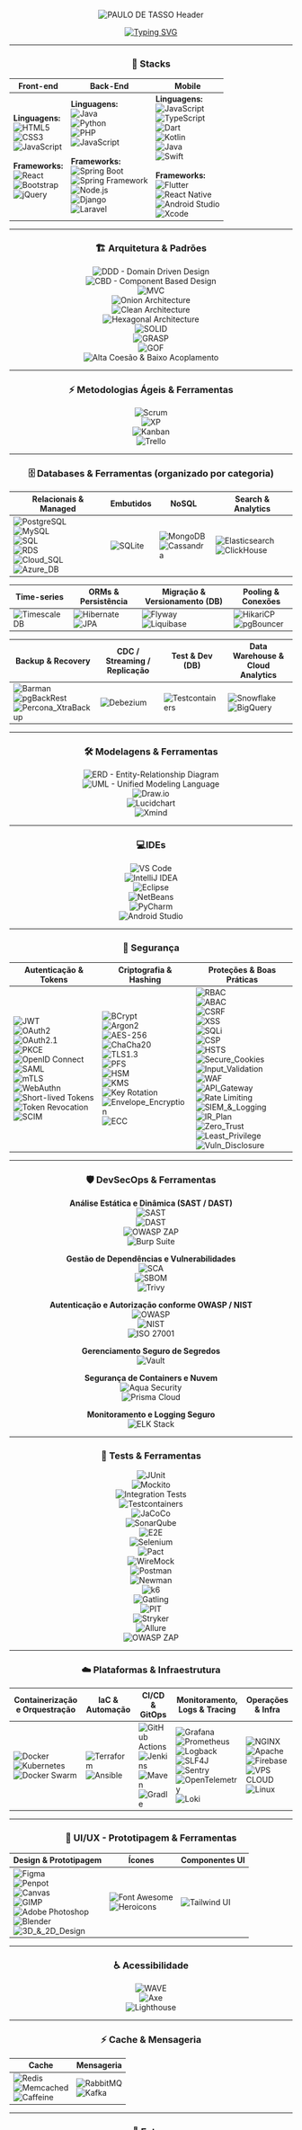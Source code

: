 <div align="center">
  
<img src="data:image/svg+xml;utf8,<svg xmlns='http://www.w3.org/2000/svg' width='1' height='160'></svg>" alt="" />

  <img
    width="100%"
    src="https://capsule-render.vercel.app/api?type=waving&color=0:0A192F,100:00B4D8&height=180&section=header&text=PAULO+DE+TASSO&fontSize=30&fontColor=ffffff&animation=twinkling&fontAlignY=35"
    alt="PAULO DE TASSO Header"
  />

[![Typing SVG](https://readme-typing-svg.demolab.com/?color=ffffff&size=35&center=true&vCenter=true&width=1000&lines=Ol%C3%A1%2C+Eu+Sou+Paulo+de+Tasso;Engenheiro+de+Software+em+forma%C3%A7%C3%A3o+-+6/8;+DevSecOps+FullStack;Seja+Bem-vindo%21%F0%9F%8E%89)](https://github.com/PauloDeTasso)

---

### 🚀 **Stacks**

| Front-end | Back-End | Mobile |
| - | - | - |
| **Linguagens:** <br> ![HTML5](https://img.shields.io/badge/HTML5-E34F26?style=for-the-badge&logo=html5&logoColor=white) <br> ![CSS3](https://img.shields.io/badge/CSS3-1572B6?style=for-the-badge&logo=css3&logoColor=white) <br> ![JavaScript](https://img.shields.io/badge/JavaScript-F7DF1E?style=for-the-badge&logo=javascript&logoColor=black) <br><br> **Frameworks:** <br> ![React](https://img.shields.io/badge/React-20232A?style=for-the-badge&logo=react&logoColor=61DAFB) <br> ![Bootstrap](https://img.shields.io/badge/Bootstrap-7952B3?style=for-the-badge&logo=bootstrap&logoColor=white) <br> ![jQuery](https://img.shields.io/badge/jQuery-0769AD?style=for-the-badge&logo=jquery&logoColor=white) | **Linguagens:** <br> ![Java](https://img.shields.io/badge/Java-ED8B00?style=for-the-badge&logo=java&logoColor=white) <br> ![Python](https://img.shields.io/badge/Python-3776AB?style=for-the-badge&logo=python&logoColor=white) <br> ![PHP](https://img.shields.io/badge/PHP-777BB4?style=for-the-badge&logo=php&logoColor=white) <br> ![JavaScript](https://img.shields.io/badge/JavaScript-F7DF1E?style=for-the-badge&logo=javascript&logoColor=black) <br><br> **Frameworks:** <br> ![Spring Boot](https://img.shields.io/badge/Spring_Boot-6DB33F?style=for-the-badge&logo=springboot&logoColor=white) <br> ![Spring Framework](https://img.shields.io/badge/Spring-6DB33F?style=for-the-badge&logo=spring&logoColor=white) <br> ![Node.js](https://img.shields.io/badge/Node.js-339933?style=for-the-badge&logo=nodedotjs&logoColor=white) <br> ![Django](https://img.shields.io/badge/Django-092E20?style=for-the-badge&logo=django&logoColor=white) <br> ![Laravel](https://img.shields.io/badge/Laravel-F9322C?style=for-the-badge&logo=laravel&logoColor=white) | **Linguagens:** <br> ![JavaScript](https://img.shields.io/badge/JavaScript-F7DF1E?style=for-the-badge&logo=javascript&logoColor=black) <br> ![TypeScript](https://img.shields.io/badge/TypeScript-3178C6?style=for-the-badge&logo=typescript&logoColor=white) <br> ![Dart](https://img.shields.io/badge/Dart-0175C2?style=for-the-badge&logo=dart&logoColor=white) <br> ![Kotlin](https://img.shields.io/badge/Kotlin-0095D5?style=for-the-badge&logo=kotlin&logoColor=white) <br> ![Java](https://img.shields.io/badge/Java-ED8B00?style=for-the-badge&logo=java&logoColor=white) <br> ![Swift](https://img.shields.io/badge/Swift-FA7343?style=for-the-badge&logo=swift&logoColor=white) <br><br> **Frameworks:** <br> ![Flutter](https://img.shields.io/badge/Flutter-02569B?style=for-the-badge&logo=flutter&logoColor=white) <br> ![React Native](https://img.shields.io/badge/React_Native-20232A?style=for-the-badge&logo=react&logoColor=61DAFB) <br> ![Android Studio](https://img.shields.io/badge/Android_Studio-3DDC84?style=for-the-badge&logo=android&logoColor=white) <br> ![Xcode](https://img.shields.io/badge/Xcode-147EFB?style=for-the-badge&logo=xcode&logoColor=white) |

---

### 🏗️ **Arquitetura & Padrões**

![DDD - Domain Driven Design](https://img.shields.io/badge/DDD-Domain%20Driven%20Design-6f42c1?style=for-the-badge)  
![CBD - Component Based Design](https://img.shields.io/badge/CBD-Component%20Based%20Design-0078d4?style=for-the-badge)  
![MVC](https://img.shields.io/badge/MVC-Model%2C%20View%2C%20Controller-4B0082?style=for-the-badge)  
![Onion Architecture](https://img.shields.io/badge/Onion-Architecture-ff69b4?style=for-the-badge)  
![Clean Architecture](https://img.shields.io/badge/Clean-Architecture-2ca02c?style=for-the-badge)  
![Hexagonal Architecture](https://img.shields.io/badge/Hexagonal-Architecture-f4b400?style=for-the-badge)  
![SOLID](https://img.shields.io/badge/SOLID-Principles-1f77b4?style=for-the-badge)  
![GRASP](https://img.shields.io/badge/GRASP-Principles-9467bd?style=for-the-badge)  
![GOF](https://img.shields.io/badge/GOF-Design%20Patterns-ff7f0e?style=for-the-badge)  
![Alta Coesão & Baixo Acoplamento](https://img.shields.io/badge/High%20Cohesion-Low%20Coupling-17becf?style=for-the-badge)

---

### ⚡ **Metodologias Ágeis & Ferramentas**

![Scrum](https://img.shields.io/badge/Scrum-Agile-6f42c1?style=for-the-badge)  
![XP](https://img.shields.io/badge/Extreme%20Programming-Agile-9467bd?style=for-the-badge)  
![Kanban](https://img.shields.io/badge/Kanban-Agile-0078d4?style=for-the-badge)  
![Trello](https://img.shields.io/badge/Trello-Agile-0052CC?style=for-the-badge&logo=trello&logoColor=white)

---

### 🗄️ **Databases & Ferramentas (organizado por categoria)**

| Relacionais & Managed | Embutidos | NoSQL | Search & Analytics |
|----------------------|-----------|-------|--------------------|
| ![PostgreSQL](https://img.shields.io/badge/PostgreSQL-316192?style=for-the-badge&logo=postgres&logoColor=white)<br>![MySQL](https://img.shields.io/badge/MySQL-4479A1?style=for-the-badge&logo=mysql&logoColor=white)<br>![SQL](https://img.shields.io/badge/SQL-003B57?style=for-the-badge)<br>![RDS](https://img.shields.io/badge/AWS_RDS-232F3E?style=for-the-badge&logo=amazonaws&logoColor=white)<br>![Cloud_SQL](https://img.shields.io/badge/Cloud_SQL-4285F4?style=for-the-badge&logo=googlecloud&logoColor=white)<br>![Azure_DB](https://img.shields.io/badge/Azure_DB-0078D4?style=for-the-badge&logo=microsoftazure&logoColor=white) | ![SQLite](https://img.shields.io/badge/SQLite-003B57?style=for-the-badge&logo=sqlite&logoColor=white) | ![MongoDB](https://img.shields.io/badge/MongoDB-47A248?style=for-the-badge&logo=mongodb&logoColor=white)<br>![Cassandra](https://img.shields.io/badge/Cassandra-1287B1?style=for-the-badge&logo=apachecassandra&logoColor=white) | ![Elasticsearch](https://img.shields.io/badge/Elasticsearch-005571?style=for-the-badge&logo=elasticsearch&logoColor=white)<br>![ClickHouse](https://img.shields.io/badge/ClickHouse-FF6B00?style=for-the-badge&logo=clickhouse&logoColor=white) |

| Time-series | ORMs & Persistência | Migração & Versionamento (DB) | Pooling & Conexões |
|-------------|---------------------|-------------------------------|--------------------|
| ![TimescaleDB](https://img.shields.io/badge/TimescaleDB-0055B8?style=for-the-badge) | ![Hibernate](https://img.shields.io/badge/Hibernate-59666C?style=for-the-badge&logo=hibernate&logoColor=white)<br>![JPA](https://img.shields.io/badge/JPA-6B8E23?style=for-the-badge) | ![Flyway](https://img.shields.io/badge/Flyway-CC0200?style=for-the-badge&logo=flyway&logoColor=white)<br>![Liquibase](https://img.shields.io/badge/Liquibase-0A2540?style=for-the-badge&logo=liquibase&logoColor=white) | ![HikariCP](https://img.shields.io/badge/HikariCP-2C7BE5?style=for-the-badge)<br>![pgBouncer](https://img.shields.io/badge/pgBouncer-2F8EDE?style=for-the-badge) |

| Backup & Recovery | CDC / Streaming / Replicação | Test & Dev (DB) | Data Warehouse & Cloud Analytics |
|-------------------|------------------------------|-----------------|----------------------------------|
| ![Barman](https://img.shields.io/badge/Barman-Backup-007ACC?style=for-the-badge)<br>![pgBackRest](https://img.shields.io/badge/pgBackRest-Backup-FF6F00?style=for-the-badge)<br>![Percona_XtraBackup](https://img.shields.io/badge/Percona_XtraBackup-FF6F00?style=for-the-badge) | ![Debezium](https://img.shields.io/badge/Debezium-7C3AED?style=for-the-badge) | ![Testcontainers](https://img.shields.io/badge/Testcontainers-0DB7ED?style=for-the-badge) | ![Snowflake](https://img.shields.io/badge/Snowflake-2D9CDB?style=for-the-badge&logo=snowflake&logoColor=white)<br>![BigQuery](https://img.shields.io/badge/BigQuery-4285F4?style=for-the-badge&logo=googlecloud&logoColor=white) |

---

<div align="center">

### 🛠️ **Modelagens & Ferramentas**
![ERD - Entity-Relationship Diagram](https://img.shields.io/badge/ERD-Entity%20Relationship%20Diagram-FF8C00?style=for-the-badge)  
![UML - Unified Modeling Language](https://img.shields.io/badge/UML-Unified%20Modeling%20Language-00CED1?style=for-the-badge)  
![Draw.io](https://img.shields.io/badge/Draw.io-F08705?style=for-the-badge&logo=diagramsdotnet&logoColor=white)  
![Lucidchart](https://img.shields.io/badge/Lucidchart-2D2D2D?style=for-the-badge&logo=lucidchart&logoColor=F96D00)  
![Xmind](https://img.shields.io/badge/Xmind-FF4B4B?style=for-the-badge&logo=xmind&logoColor=white)  

</div>

---

<div align="center">

### 💻**IDEs**

![VS Code](https://img.shields.io/badge/VS%20Code-007ACC?style=for-the-badge&logo=visualstudiocode&logoColor=white)  
![IntelliJ IDEA](https://img.shields.io/badge/IntelliJ_IDEA-000000?style=for-the-badge&logo=intellijidea&logoColor=white)  
![Eclipse](https://img.shields.io/badge/Eclipse-2C2255?style=for-the-badge&logo=eclipseide&logoColor=white)  
![NetBeans](https://img.shields.io/badge/NetBeans-2D3E50?style=for-the-badge&logo=apache-netbeans&logoColor=white)  
![PyCharm](https://img.shields.io/badge/PyCharm-000000?style=for-the-badge&logo=pycharm&logoColor=white)  
![Android Studio](https://img.shields.io/badge/Android_Studio-3DDC84?style=for-the-badge&logo=androidstudio&logoColor=white)  

</div>

---

### 🔐 **Segurança**

| Autenticação & Tokens | Criptografia & Hashing | Proteções & Boas Práticas |
|----------------------|----------------------|---------------------------|
| ![JWT](https://img.shields.io/badge/JWT-000000?style=for-the-badge&logo=JSONWebTokens&logoColor=white) <br> ![OAuth2](https://img.shields.io/badge/OAuth2-4285F4?style=for-the-badge&logo=oauth&logoColor=white) <br> ![OAuth2.1](https://img.shields.io/badge/OAuth2.1-Auth-0078D7?style=for-the-badge) <br> ![PKCE](https://img.shields.io/badge/PKCE-Proof%20Key-6B7280?style=for-the-badge) <br> ![OpenID Connect](https://img.shields.io/badge/OpenID_Connect-007ACC?style=for-the-badge&logo=openid&logoColor=white) <br> ![SAML](https://img.shields.io/badge/SAML-FF6600?style=for-the-badge&logo=saml&logoColor=white) <br> ![mTLS](https://img.shields.io/badge/mTLS-Mutual_TLS-0EA5E9?style=for-the-badge) <br> ![WebAuthn](https://img.shields.io/badge/WebAuthn-FIDO2-10B981?style=for-the-badge) <br> ![Short-lived Tokens](https://img.shields.io/badge/Short-Lived%20Tokens-FF6F61?style=for-the-badge) <br> ![Token Revocation](https://img.shields.io/badge/Token_Revocation-Revocation-8B5CF6?style=for-the-badge) <br> ![SCIM](https://img.shields.io/badge/SCIM-Provisioning-7C3AED?style=for-the-badge) | ![BCrypt](https://img.shields.io/badge/BCrypt-FF6F00?style=for-the-badge) <br> ![Argon2](https://img.shields.io/badge/Argon2-339933?style=for-the-badge) <br> ![AES-256](https://img.shields.io/badge/AES-256-0078D7?style=for-the-badge) <br> ![ChaCha20](https://img.shields.io/badge/ChaCha20-9933FF?style=for-the-badge) <br> ![TLS1.3](https://img.shields.io/badge/TLS_1.3-Transport-0EA5E9?style=for-the-badge) <br> ![PFS](https://img.shields.io/badge/PFS-Forward_Secrecy-06B6D4?style=for-the-badge) <br> ![HSM](https://img.shields.io/badge/HSM-Hardware_KS-1F2937?style=for-the-badge) <br> ![KMS](https://img.shields.io/badge/KMS-Key_Management-7C3AED?style=for-the-badge) <br> ![Key Rotation](https://img.shields.io/badge/Key_Rotation-Rotate-059669?style=for-the-badge) <br> ![Envelope_Encryption](https://img.shields.io/badge/Envelope_Encryption-Pattern-0EA5A4?style=for-the-badge) <br> ![ECC](https://img.shields.io/badge/ECC-Elliptic_Curves-8B5CF6?style=for-the-badge) | ![RBAC](https://img.shields.io/badge/RBAC-5A5A5A?style=for-the-badge) <br> ![ABAC](https://img.shields.io/badge/ABAC-6B7280?style=for-the-badge) <br> ![CSRF](https://img.shields.io/badge/CSRF-Protected-F59E0B?style=for-the-badge) <br> ![XSS](https://img.shields.io/badge/XSS-Filtered-DC2626?style=for-the-badge) <br> ![SQLi](https://img.shields.io/badge/SQLi-Prevented-8B0000?style=for-the-badge) <br> ![CSP](https://img.shields.io/badge/Content_Security_Policy-1E40AF?style=for-the-badge) <br> ![HSTS](https://img.shields.io/badge/HSTS-Strict-0F172A?style=for-the-badge) <br> ![Secure_Cookies](https://img.shields.io/badge/Secure_Cookies-HttpOnly%20Secure%20SameSite-059669?style=for-the-badge) <br> ![Input_Validation](https://img.shields.io/badge/Input_Validation-Encoding-FB923C?style=for-the-badge) <br> ![WAF](https://img.shields.io/badge/WAF-Web_Application_Firewall-7C3AED?style=for-the-badge) <br> ![API_Gateway](https://img.shields.io/badge/API_Gateway-Gateway-0EA5E9?style=for-the-badge) <br> ![Rate Limiting](https://img.shields.io/badge/Rate_Limiting-F59E0B?style=for-the-badge) <br> ![SIEM_&_Logging](https://img.shields.io/badge/SIEM_Logging-Monitoring-1F2937?style=for-the-badge) <br> ![IR_Plan](https://img.shields.io/badge/Incident_Response-Plan-F43F5E?style=for-the-badge) <br> ![Zero_Trust](https://img.shields.io/badge/Zero_Trust-Model-0EA5A4?style=for-the-badge) <br> ![Least_Privilege](https://img.shields.io/badge/Least_Privilege-Policy-64748B?style=for-the-badge) <br> ![Vuln_Disclosure](https://img.shields.io/badge/Vuln_Disclosure-Bounty%2FPolicy-065F46?style=for-the-badge)

---

<div align="center">

### 🛡️ **DevSecOps & Ferramentas**

**Análise Estática e Dinâmica (SAST / DAST)**  
![SAST](https://img.shields.io/badge/SAST-SAST-DC2626?style=for-the-badge)  
![DAST](https://img.shields.io/badge/DAST-DAST-F59E0B?style=for-the-badge)  
![OWASP ZAP](https://img.shields.io/badge/OWASP%20ZAP-Security-FF5722?style=for-the-badge&logo=owasp&logoColor=white)  
![Burp Suite](https://img.shields.io/badge/Burp_Suite-PenTest-FBBF24?style=for-the-badge)  

**Gestão de Dependências e Vulnerabilidades**  
![SCA](https://img.shields.io/badge/SCA-Dependency%20Scan-0EA5A4?style=for-the-badge)  
![SBOM](https://img.shields.io/badge/SBOM-Software%20Bill%20of%20Materials-7C3AED?style=for-the-badge)  
![Trivy](https://img.shields.io/badge/Trivy-Scanner-1F2937?style=for-the-badge)  

**Autenticação e Autorização conforme OWASP / NIST**  
![OWASP](https://img.shields.io/badge/OWASP-Top10-FF5722?style=for-the-badge&logo=owasp&logoColor=white)  
![NIST](https://img.shields.io/badge/NIST-Cybersecurity-0078D7?style=for-the-badge&logo=nist&logoColor=white)  
![ISO 27001](https://img.shields.io/badge/ISO%2027001-Compliance-00B14F?style=for-the-badge)  

**Gerenciamento Seguro de Segredos**  
![Vault](https://img.shields.io/badge/HashiCorp_Vault-Secrets-6C63FF?style=for-the-badge)  

**Segurança de Containers e Nuvem**  
![Aqua Security](https://img.shields.io/badge/Aqua_Security-Containers-0EA5E9?style=for-the-badge)  
![Prisma Cloud](https://img.shields.io/badge/Prisma_Cloud-CSPM-10B981?style=for-the-badge)  

**Monitoramento e Logging Seguro**  
![ELK Stack](https://img.shields.io/badge/ELK_Stack-Monitoring-F59E0B?style=for-the-badge)  

</div>

---

<div align="center">

### 🧪 **Tests & Ferramentas**

![JUnit](https://img.shields.io/badge/JUnit-25A162?style=for-the-badge)  
![Mockito](https://img.shields.io/badge/Mockito-6B7280?style=for-the-badge)  
![Integration Tests](https://img.shields.io/badge/Integration%20Tests-0EA5A4?style=for-the-badge)  
![Testcontainers](https://img.shields.io/badge/Testcontainers-0DB7ED?style=for-the-badge)  
![JaCoCo](https://img.shields.io/badge/JaCoCo-CB2027?style=for-the-badge)  
![SonarQube](https://img.shields.io/badge/SonarQube-4E9BCD?style=for-the-badge)  
![E2E](https://img.shields.io/badge/E2E-Playwright%20%7C%20Cypress-DB2777?style=for-the-badge)  
![Selenium](https://img.shields.io/badge/Selenium-43B02A?style=for-the-badge)  
![Pact](https://img.shields.io/badge/Pact-7C3AED?style=for-the-badge)  
![WireMock](https://img.shields.io/badge/WireMock-0EA5A4?style=for-the-badge)  
![Postman](https://img.shields.io/badge/Postman-FF6C37?style=for-the-badge&logo=postman&logoColor=white)  
![Newman](https://img.shields.io/badge/Newman-FF6C37?style=for-the-badge)  
![k6](https://img.shields.io/badge/k6-2D67F2?style=for-the-badge)  
![Gatling](https://img.shields.io/badge/Gatling-DA4453?style=for-the-badge)  
![PIT](https://img.shields.io/badge/PIT-Mutation-FF6F61?style=for-the-badge)  
![Stryker](https://img.shields.io/badge/Stryker-Mutation-FF6F61?style=for-the-badge)  
![Allure](https://img.shields.io/badge/Allure-6B46C1?style=for-the-badge)  
![OWASP ZAP](https://img.shields.io/badge/OWASP%20ZAP-Security-FF5722?style=for-the-badge&logo=owasp&logoColor=white)

</div>

---

### ☁️ **Plataformas & Infraestrutura**

| Containerização e Orquestração | IaC & Automação | CI/CD & GitOps | Monitoramento, Logs & Tracing | Operações & Infra |
|-------------------------------|----------------|----------------|-------------------------------|-----------------|
| ![Docker](https://img.shields.io/badge/Docker-2496ED?style=for-the-badge&logo=docker&logoColor=white)<br>![Kubernetes](https://img.shields.io/badge/Kubernetes-326ce5?style=for-the-badge&logo=kubernetes&logoColor=white)<br>![Docker Swarm](https://img.shields.io/badge/Docker_Swarm-2CA5E0?style=for-the-badge&logo=docker&logoColor=white) | ![Terraform](https://img.shields.io/badge/Terraform-7B42BC?style=for-the-badge&logo=terraform&logoColor=white)<br>![Ansible](https://img.shields.io/badge/Ansible-000000?style=for-the-badge&logo=ansible&logoColor=white) | ![GitHub Actions](https://img.shields.io/badge/GitHub_Actions-2088FF?style=for-the-badge&logo=githubactions&logoColor=white)<br>![Jenkins](https://img.shields.io/badge/Jenkins-D24939?style=for-the-badge&logo=jenkins&logoColor=white)<br>![Maven](https://img.shields.io/badge/Maven-C71A36?style=for-the-badge&logo=apachemaven&logoColor=white)<br>![Gradle](https://img.shields.io/badge/Gradle-02303A?style=for-the-badge&logo=gradle&logoColor=white) | ![Grafana](https://img.shields.io/badge/Grafana-F46800?style=for-the-badge&logo=grafana&logoColor=white)<br>![Prometheus](https://img.shields.io/badge/Prometheus-E6522C?style=for-the-badge&logo=prometheus&logoColor=white)<br>![Logback](https://img.shields.io/badge/Logback-DC382D?style=for-the-badge&logoColor=white)<br>![SLF4J](https://img.shields.io/badge/SLF4J-5A5A5A?style=for-the-badge&logoColor=white)<br>![Sentry](https://img.shields.io/badge/Sentry-362D59?style=for-the-badge&logo=sentry&logoColor=white)<br>![OpenTelemetry](https://img.shields.io/badge/OpenTelemetry-4f62ad?style=for-the-badge&logo=opentelemetry&logoColor=white)<br>![Loki](https://img.shields.io/badge/Loki-000000?style=for-the-badge&logo=grafana&logoColor=white) | ![NGINX](https://img.shields.io/badge/NGINX-009639?style=for-the-badge&logo=nginx&logoColor=white)<br>![Apache](https://img.shields.io/badge/Apache-6BA335?style=for-the-badge&logo=apache&logoColor=white)<br>![Firebase](https://img.shields.io/badge/Firebase-FFCA28?style=for-the-badge&logo=firebase&logoColor=black)<br>![VPS CLOUD](https://img.shields.io/badge/VPS_CLOUD-00ADEF?style=for-the-badge&logo=linux&logoColor=white)<br>![Linux](https://img.shields.io/badge/Linux-FCC624?style=for-the-badge&logo=linux&logoColor=black) |

---

### 🎨 **UI/UX - Prototipagem & Ferramentas**

| Design & Prototipagem | Ícones | Componentes UI |
|------------------------|--------|----------------|
| ![Figma](https://img.shields.io/badge/Figma-F24E1E?style=for-the-badge&logo=figma&logoColor=white)<br>![Penpot](https://img.shields.io/badge/Penpot-000000?style=for-the-badge&logo=penpot&logoColor=white)<br>![Canvas](https://img.shields.io/badge/Canvas-36C5F0?style=for-the-badge&logo=canvas&logoColor=white)<br>![GIMP](https://img.shields.io/badge/GIMP-5C5543?style=for-the-badge&logo=gimp&logoColor=white)<br>![Adobe Photoshop](https://img.shields.io/badge/Photoshop-31A8FF?style=for-the-badge&logo=adobephotoshop&logoColor=white)<br>![Blender](https://img.shields.io/badge/Blender-F5792A?style=for-the-badge&logo=blender&logoColor=white)<br>![3D_&_2D_Design](https://img.shields.io/badge/3D_%26_2D-Design-orange?style=for-the-badge) | ![Font Awesome](https://img.shields.io/badge/Font_Awesome-339AF0?style=for-the-badge&logo=fontawesome&logoColor=white)<br>![Heroicons](https://img.shields.io/badge/HeroIcons-0EA5E9?style=for-the-badge&logo=heroicons&logoColor=white) | ![Tailwind UI](https://img.shields.io/badge/Tailwind_UI-38B2AC?style=for-the-badge&logo=tailwindcss&logoColor=white) |

---

### ♿ **Acessibilidade**

![WAVE](https://img.shields.io/badge/WAVE-Accessibility-FF6F61?style=for-the-badge)  
![Axe](https://img.shields.io/badge/Axe-Accessibility-4A90E2?style=for-the-badge)  
![Lighthouse](https://img.shields.io/badge/Lighthouse-Accessibility-F7DF1E?style=for-the-badge)  

---


### ⚡ **Cache & Mensageria**

| Cache | Mensageria |
|-------|------------|
| ![Redis](https://img.shields.io/badge/Redis-DC382D?style=for-the-badge&logo=redis&logoColor=white)<br>![Memcached](https://img.shields.io/badge/Memcached-0078D7?style=for-the-badge&logo=memcached&logoColor=white)<br>![Caffeine](https://img.shields.io/badge/Caffeine-FF6F00?style=for-the-badge&logoColor=white) | ![RabbitMQ](https://img.shields.io/badge/RabbitMQ-FF6600?style=for-the-badge&logo=rabbitmq&logoColor=white)<br>![Kafka](https://img.shields.io/badge/Kafka-231F20?style=for-the-badge&logo=apachekafka&logoColor=white) |

---

### 🔧 **Extras**

![Git](https://img.shields.io/badge/Git-F05032?style=for-the-badge&logo=git&logoColor=white)  
![GitHub](https://img.shields.io/badge/GitHub-181717?style=for-the-badge&logo=github&logoColor=white)  
![JSON](https://img.shields.io/badge/JSON-000000?style=for-the-badge&logo=json&logoColor=white)  
![ProfitChart](https://img.shields.io/badge/ProfitChart-NTSL-lightgrey?style=for-the-badge)

---

### 📖 **Documentação & Ferramentas**

| Especificações & APIs | Diagramas & Modelagem | Sites & Projetos |
|------------------------|------------------------|------------------|
| ![Swagger](https://img.shields.io/badge/Swagger-85EA2D?style=for-the-badge&logo=swagger&logoColor=black)<br>![OpenAPI](https://img.shields.io/badge/OpenAPI-6BA539?style=for-the-badge&logo=openapiinitiative&logoColor=white) | ![PlantUML](https://img.shields.io/badge/PlantUML-000000?style=for-the-badge&logo=plantuml&logoColor=white)<br>![Mermaid](https://img.shields.io/badge/Mermaid-00B4D8?style=for-the-badge&logo=mermaid&logoColor=white) | ![MkDocs](https://img.shields.io/badge/MkDocs-000000?style=for-the-badge&logo=mkdocs&logoColor=white)<br>![Docusaurus](https://img.shields.io/badge/Docusaurus-3ECC5F?style=for-the-badge&logo=docusaurus&logoColor=white)<br>![Notion](https://img.shields.io/badge/Notion-000000?style=for-the-badge&logo=notion&logoColor=white) |

---
  
<div align="center">

  <h3>🏅 Reconhecimentos Acadêmicos - Aluno Nota 10 – Estácio</h3>
  <p>
    Reconhecimento por excelência acadêmica nas disciplinas.
  </p>

  <table>
    <tr>
      <td align="center">
        <a href="./estacio_reconhecimento2025.jpg" target="_blank">
          <img src="./estacio_reconhecimento2025.jpg" alt="Parabenização Estácio 2025" width="300px"
               style="border: 5px solid #4B0082; border-radius: 15px; box-shadow: 0 4px 8px rgba(0,0,0,0.3);" />
        </a>
      </td>
      <td align="center">
        <a href="./estacio_reconhecimento2024.jpg" target="_blank">
          <img src="./estacio_reconhecimento2024.jpg" alt="Parabenização Estácio 2024" width="300px"
               style="border: 5px solid #4B0082; border-radius: 15px; box-shadow: 0 4px 8px rgba(0,0,0,0.3);" />
        </a>
      </td>
    </tr>
  </table>

</div>

---

<div align="center">

  <h3>🐾 Projetos em Destaque</h3>

  <h4>🐶 Adote um Pet</h4>

  <img src="./logo-prefeitura1.jpg" alt="Logo Prefeitura" width="200px" /><br><br>

  <p align="center" style="max-width: 600px; line-height: 1.6;">
    O projeto <strong>"Adote um Pet"</strong> é uma iniciativa de extensão da faculdade Estácio,<br>
    desenvolvida por Paulo de Tasso.<br><br>
    Em parceria com a Vigilância Sanitária de Imaculada-PB,<br>
    o projeto visa resgatar cães em situação de abandono<br>
    e disponibilizá-los para adoção no canil público.<br><br>
    O objetivo é oferecer um novo lar para esses animais<br>
    e promover a conscientização sobre a importância da adoção responsável.
  </p>

  <p>
    🔗 <a href="https://github.com/PauloDeTasso/AdoteUmPet" target="_blank">
    Acesse o repositório no GitHub</a>
  </p>

</div>

---

### 🌐 Portfólio de Projetos
<div align="center">
  <img src="./SITE-001.jpg" alt="Portfolio" width="50%" />
  <p>Este link reúne <b>alguns dos projetos desenvolvidos por Paulo de Tasso</b></p>
  🌐 <a href="https://paulodetasso.github.io/projetos/">Visite os projetos online</a>
</div>

---

  <img width="465px" height="140px" src="https://github-readme-stats.vercel.app/api?username=PauloDeTasso&show_icons=true&count_private=true&hide_border=true&title_color=1B998B&icon_color=1B998B&text_color=ffffff&bg_color=0a0c10&hide=contribs&include_all_commits=true&rank_icon=github" alt="Paulo GitHub stats" />
  <img width="427px" height="200px" src="https://github-readme-stats.vercel.app/api/top-langs/?username=PauloDeTasso&layout=compact&hide_border=true&title_color=1B998B&text_color=ffffff&bg_color=0a0c10" alt="Top languages"/>

---

### 🌍 **Conecte-se comigo**

[![Instagram](https://img.shields.io/badge/Instagram-@pauloconsorcio-purple?style=for-the-badge&logo=instagram)](https://instagram.com/paulo_de_tasso)  
[![WhatsApp](https://img.shields.io/badge/WhatsApp-Atendimento-green?style=for-the-badge&logo=whatsapp)](https://wa.me/5583998454848)  
[![LinkedIn](https://img.shields.io/badge/LinkedIn-Paulo%20de%20Tasso-blue?style=for-the-badge&logo=linkedin)](https://linkedin.com/in/paulodetasso)

<br/>

<a href="https://github.com/PauloDeTasso">
  <img 
    width="100%" 
    src="https://capsule-render.vercel.app/api?type=waving&color=0:0A192F,100:00B4D8&height=180&section=footer&text=Paulo+de+Tasso+-+DevSecOps+-+FullStack+&fontSize=30&fontColor=ffffff&animation=twinkling&fontAlignY=55" 
    alt="Footer"
  />
</a>

<img src="data:image/svg+xml;utf8,<svg xmlns='http://www.w3.org/2000/svg' width='1' height='160'></svg>" alt="" />

</div>
